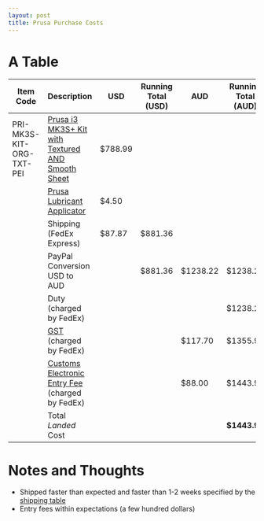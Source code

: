 ```yaml
---
layout: post
title: Prusa Purchase Costs
---
```


# A Table

| Item Code | Description | USD | Running Total (USD) | AUD | Running Total (AUD) | 
| --- | --- | --- | --- | --- | --- |
| PRI-MK3S-KIT-ORG-TXT-PEI | [Prusa i3 MK3S+ Kit with Textured AND Smooth Sheet](https://shop.prusa3d.com/en/3d-printers/180-original-prusa-i3-mk3s-kit.html#/7-color-black_and_orange/51-spring_steel_sheet-both_sheets) | $788.99 ||||
|| [Prusa Lubricant Applicator](https://shop.prusa3d.com/en/accessories-mk3s-mk25s-mini/1549-prusa-lubricant-005g.html) | $4.50 ||||
|| Shipping (FedEx Express) | $87.87 | $881.36 |||
|| PayPal Conversion USD to AUD|| $881.36 | $1238.22 | $1238.22 |
|| Duty (charged by FedEx) |||| $1238.22 |
|| [GST](https://www.abf.gov.au/importing-exporting-and-manufacturing/importing/cost-of-importing-goods/gst-and-other-taxes) (charged by FedEx) ||| $117.70 | $1355.92 |
|| [Customs Electronic Entry Fee](https://www.abf.gov.au/importing-exporting-and-manufacturing/importing/cost-of-importing-goods/charges/import-processing-charge) (charged by FedEx) ||| $88.00 | $1443.92 |
||Total *Landed* Cost |||| **$1443.92** |

# Notes and Thoughts
- Shipped faster than expected and faster than 1-2 weeks specified by the [shipping table](https://www.help.prusa3d.com/en/article/shipping-information_2297)
- Entry fees within expectations (a few hundred dollars)
